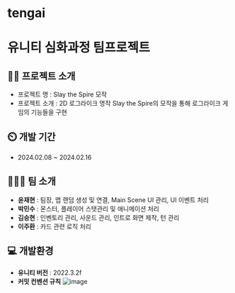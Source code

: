 # tengai

# 유니티 심화과정 팀프로젝트
## 👨‍🏫 프로젝트 소개
- 프로젝트 명 : Slay the Spire 모작
- 프로젝트 소개 : 2D 로그라이크 명작 Slay the Spire의 모작을 통해 로그라이크 게임의 기능들을 구현
## ⏲️ 개발 기간 
- 2024.02.08 ~ 2024.02.16
  
## 🧑‍🤝‍🧑 팀 소개 
- **윤재현** : 팀장, 맵 랜덤 생성 및 연결, Main Scene UI 관리, UI 이벤트 처리
- **박민수** : 몬스터, 플레이어 스탯관리 및 애니메이션 처리
- **김승현** : 인벤토리 관리, 사운드 관리, 인트로 화면 제작, 턴 관리
- **이주환** : 카드 관련 로직 처리

## 💻 개발환경
- **유니티 버전** : 2022.3.2f
- **커밋 컨벤션 규칙**
![image](https://github.com/sda0503/tengai/assets/43924035/80329813-274b-4957-831b-16188df42a7e)

